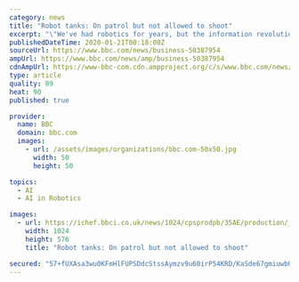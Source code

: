 ```yaml
---
category: news
title: "Robot tanks: On patrol but not allowed to shoot"
excerpt: "\"We've had robotics for years, but the information revolution means it can navigate on its own.\" Machine learning, a subset of the Artificial Intelligence (AI) revolution, means software embedded in Titan recognises patterns. Data from its cameras and other sensors is matched to prior examples so it can navigate to a chosen destination."
publishedDateTime: 2020-01-21T00:18:00Z
sourceUrl: https://www.bbc.com/news/business-50387954
ampUrl: https://www.bbc.com/news/amp/business-50387954
cdnAmpUrl: https://www-bbc-com.cdn.ampproject.org/c/s/www.bbc.com/news/amp/business-50387954
type: article
quality: 89
heat: 90
published: true

provider:
  name: BBC
  domain: bbc.com
  images:
    - url: /assets/images/organizations/bbc.com-50x50.jpg
      width: 50
      height: 50

topics:
  - AI
  - AI in Robotics

images:
  - url: https://ichef.bbci.co.uk/news/1024/cpsprodpb/35AE/production/_109624731_73d35f36-80dd-4140-a019-ed5aa3d0725a.jpg
    width: 1024
    height: 576
    title: "Robot tanks: On patrol but not allowed to shoot"

secured: "57+fUXAsa3wu0KFmHlFUPSDdcStssAymzv9u60irP54KRD/KaSde67gmiuwbOv9kQ/Ta1xT9nvkoAI+S8ojkhnuG+ZsO1aU8NcAkCAVQYPprdCWcgtxD0UyVzH+p1pUtsn0+I5DNGFS+sISUCDVJ+yfIKH2jiJEx/RyvJJtZjrKtdjUE4uxD6Ouh+MAU00OEhhQtH/r/bTbOAcy2KOzbAowqKAnjDpmX5XOzJ7osUEy9etA11wuOTw9B/CpoiaWvjNYYd5KHW+kOUwX8NkF7XS/RZ5TT6tdVUI4xlNyAgnYk+N3xSB/f8aTNdrwB7t5E;D6zzGYHHgx94s2txADtLEQ=="
---
```


